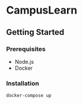 # CampusLearn

## Getting Started

### Prerequisites
- Node.js
- Docker

### Installation

```bash
docker-compose up
```
